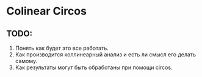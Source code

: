 # Colinear Circos


## TODO:

1. Понять как будет это все работать.
2. Как производится коллинеарный анализ и есть ли смысл его делать самому.
3. Как результаты могут быть обработаны при помощи circos.

